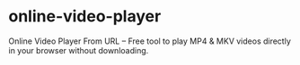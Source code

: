 # online-video-player
Online Video Player From URL – Free tool to play MP4 &amp; MKV videos directly in your browser without downloading.
